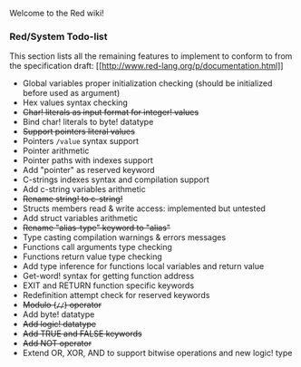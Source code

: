 Welcome to the Red wiki!

### Red/System Todo-list

This section lists all the remaining features to implement to conform to
from the specification draft: [[http://www.red-lang.org/p/documentation.html]]

* Global variables proper initialization checking (should be initialized before used as argument)
* Hex values syntax checking
* <strike>Char! literals as input format for integer! values</strike>
* Bind char! literals to byte! datatype
* <strike>Support pointers literal values</strike>
* Pointers `/value` syntax support
* Pointer arithmetic
* Pointer paths with indexes support
* Add "pointer" as reserved keyword
* C-strings indexes syntax and compilation support
* Add c-string variables arithmetic
* <strike>Rename string! to c-string!</strike>
* Structs members read & write access: implemented but untested
* Add struct variables arithmetic
* <strike>Rename "alias-type" keyword to "alias"</strike>
* Type casting compilation warnings & errors messages
* Functions call arguments type checking
* Functions return value type checking
* Add type inference for functions local variables and return value
* Get-word! syntax for getting function address
* EXIT and RETURN function specific keywords
* Redefinition attempt check for reserved keywords
* <strike>Modulo (`//`) operator</strike>
* Add byte! datatype
* <strike>Add logic! datatype</strike>
* <strike>Add TRUE and FALSE keywords</strike>
* <strike>Add NOT operator</strike>
* Extend OR, XOR, AND to support bitwise operations and new logic! type

